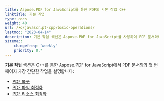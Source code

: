 ```yaml
---
title: Aspose.PDF for JavaScript를 통한 PDF의 기본 작업 C++ 
linktitle: 기본 작업
type: docs
weight: 40
url: /ko/javascript-cpp/basic-operations/
lastmod: "2023-04-14"
description: 기본 작업 섹션은 Aspose.PDF for JavaScript를 사용하여 PDF 문서와의 가장 간단한 작업의 가능성을 설명합니다.
sitemap:
    changefreq: "weekly"
    priority: 0.7
---
```


**기본 작업** 섹션은 C++를 통한 Aspose.PDF for JavaScript에서 PDF 문서와의 첫 번째이자 가장 간단한 작업을 설명합니다:

- [PDF 복구](/pdf/ko/javascript-cpp/repair-pdf/)
- [PDF 파일 최적화](/pdf/ko/javascript-cpp/optimize-pdf/)
- [PDF 리소스 최적화](/pdf/ko/javascript-cpp/optimize-pdf-resources/)
